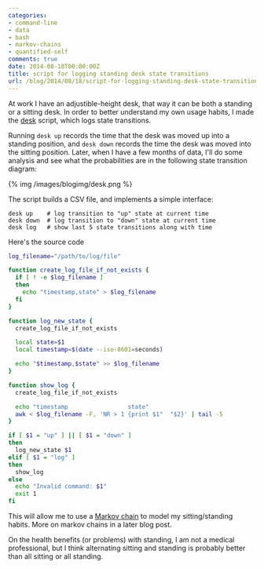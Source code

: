 ```yaml
---
categories:
- command-line
- data
- bash
- markov-chains
- quantified-self
comments: true
date: 2014-08-18T00:00:00Z
title: script for logging standing desk state transitions
url: /blog/2014/08/18/script-for-logging-standing-desk-state-transitions/
---
```


At work I have an adjustible-height desk, that way it can be both a standing or a sitting desk.
In order to better understand my own usage habits, I made the [desk](https://github.com/tlehman/bin#desk) script,
 which logs state transitions.

Running `desk up` records the time that the desk was moved up into a standing position, and `desk down` records the
time the desk was moved into the sitting position. Later, when I have a few months of data, I'll do some analysis and
see what the probabilities are in the following state transition diagram:

{% img /images/blogimg/desk.png %}

The script builds a CSV file, and implements a simple interface:

```
desk up    # log transition to "up" state at current time
desk down  # log transition to "down" state at current time
desk log   # show last 5 state transitions along with time
```

Here's the source code

``` bash
log_filename="/path/to/log/file"

function create_log_file_if_not_exists {
  if [ ! -e $log_filename ]
  then
    echo "timestamp,state" > $log_filename
  fi
}

function log_new_state {
  create_log_file_if_not_exists

  local state=$1
  local timestamp=$(date --iso-8601=seconds)

  echo "$timestamp,$state" >> $log_filename
}

function show_log {
  create_log_file_if_not_exists

  echo "timestamp                 state"
  awk < $log_filename -F, 'NR > 1 {print $1"  "$2}' | tail -5
}

if [ $1 = "up" ] || [ $1 = "down" ]
then
  log_new_state $1
elif [ $1 = "log" ]
then
  show_log
else
  echo "Invalid command: $1"
  exit 1
fi
```

This will allow me to use a [Markov chain](https://en.wikipedia.org/wiki/Markov_chain) to model my sitting/standing
habits. More on markov chains in a later blog post.

On the health benefits (or problems) with standing, I am not a medical professional, but I think alternating sitting
and standing is probably better than all sitting or all standing.
